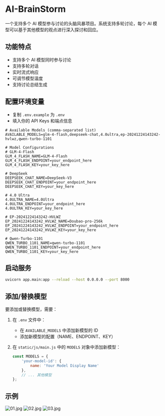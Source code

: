 # AI-BrainStorm
一个支持多个 AI 模型参与讨论的头脑风暴项目。系统支持多轮讨论，每个 AI 模型可以基于其他模型的观点进行深入探讨和回应。

## 功能特点

- 支持多个 AI 模型同时参与讨论
- 支持多轮对话
- 实时流式响应
- 可调节模型温度
- 支持讨论总结生成

## 配置环境变量
   - 复制 `.env.example` 为 `.env`
   - 填入你的 API Keys 和端点信息

   ```env
   # Available Models (comma-separated list)
   AVAILABLE_MODELS=glm-4-flash,deepseek-chat,4.0ultra,ep-20241224143242-hvlwz,qwen-turbo-1101
   
   # Model Configurations
   # GLM-4-Flash
   GLM_4_FLASH_NAME=GLM-4-Flash
   GLM_4_FLASH_ENDPOINT=your_endpoint_here
   GLM_4_FLASH_KEY=your_key_here
   
   # DeepSeek
   DEEPSEEK_CHAT_NAME=DeepSeek-V3
   DEEPSEEK_CHAT_ENDPOINT=your_endpoint_here
   DEEPSEEK_CHAT_KEY=your_key_here
   
   # 4.0 Ultra
   4.0ULTRA_NAME=4.0Ultra
   4.0ULTRA_ENDPOINT=your_endpoint_here
   4.0ULTRA_KEY=your_key_here
   
   # EP-20241224143242-HVLWZ
   EP_20241224143242_HVLWZ_NAME=Doubao-pro-256k
   EP_20241224143242_HVLWZ_ENDPOINT=your_endpoint_here
   EP_20241224143242_HVLWZ_KEY=your_key_here
   
   # Qwen-Turbo-1101
   QWEN_TURBO_1101_NAME=qwen-turbo-1101
   QWEN_TURBO_1101_ENDPOINT=your_endpoint_here
   QWEN_TURBO_1101_KEY=your_key_here 
   ```

## 启动服务
   ```bash
   uvicorn app.main:app --reload --host 0.0.0.0 --port 8000
   ```

## 添加/替换模型

要添加或替换模型，需要：

1. 在 `.env` 文件中：
   - 在 `AVAILABLE_MODELS` 中添加新模型的 ID
   - 添加新模型的配置（NAME、ENDPOINT、KEY）

2. 在 `static/js/main.js` 中的 `MODELS` 对象中添加新模型：
   ```javascript
   const MODELS = {
       'your-model-id': {
           name: 'Your Model Display Name'
       },
       // ... 其他模型
   };
   ```

## 示例
![01.jpg](https://pic.liu-qi.cn/i/2025/01/28/6798a95bcaca1.jpg)
![02.jpg](https://pic.liu-qi.cn/i/2025/01/28/6798a9539e3b2.jpg)
![03.jpg](https://pic.liu-qi.cn/i/2025/01/28/6798a95bcaca1.jpg)
